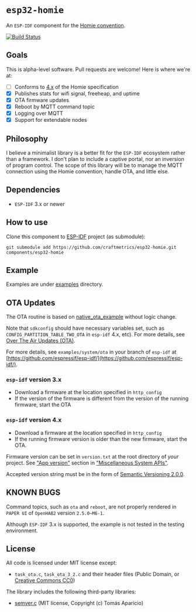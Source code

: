 # `esp32-homie`

An `ESP-IDF` component for the [Homie convention](https://github.com/homieiot/convention).

[![Build Status](https://travis-ci.com/trombik/esp32-homie.svg?branch=homie4)](https://travis-ci.com/trombik/esp32-homie)

## Goals

This is alpha-level software. Pull requests are welcome! Here is where we're
at:

- [ ] Conforms to
  [4.x](https://homieiot.github.io/specification/spec-core-v4_0_0/) of the
  Homie specification
- [x] Publishes stats for wifi signal, freeheap, and uptime
- [x] OTA firmware updates
- [x] Reboot by MQTT command topic
- [x] Logging over MQTT
- [x] Support for extendable nodes

## Philosophy

I believe a minimalist library is a better fit for the `ESP-IDF` ecosystem
rather than a framework. I don't plan to include a captive portal, nor an
inversion of program control. The scope of this library will be to manage the
MQTT connection using the Homie convention, handle OTA, and little else.

## Dependencies

- `ESP-IDF` 3.x or newer

## How to use

Clone this component to [ESP-IDF](https://github.com/espressif/esp-idf) project (as submodule):

```
git submodule add https://github.com/craftmetrics/esp32-homie.git components/esp32-homie
```

## Example

Examples are under [examples](examples) directory.

## OTA Updates

The OTA routine is based on
[native_ota_example](https://github.com/espressif/esp-idf/tree/master/examples/system/ota)
without logic change.

Note that `sdkconfig` should have necessary variables set, such as
`CONFIG_PARTITION_TABLE_TWO_OTA` in `esp-idf` 4.x, etc). For more details, see
[Over The Air Updates (OTA)](https://docs.espressif.com/projects/esp-idf/en/latest/api-reference/system/ota.html).

For more details, see `examples/system/ota` in your branch of `esp-idf` at
[https://github.com/espressif/esp-idf/](https://github.com/espressif/esp-idf/).

### `esp-idf` version 3.x

* Download a firmware at the location specified in `http_config`
* If the version of the firmware is different from the version of the running
  firmware, start the OTA

### `esp-idf` version 4.x

* Download a firmware at the location specified in `http_config`
* If the running firmware version is older than the new firmware, start the
  OTA.

Firmware version can be set in `version.txt` at the root directory of _your_
project. See ["App version"](https://docs.espressif.com/projects/esp-idf/en/latest/api-reference/system/system.html#app-version)
section in ["Miscellaneous System APIs"](https://docs.espressif.com/projects/esp-idf/en/latest/api-reference/system/system.html).

Accepted version string must be in the form of [Semantic Versioning 2.0.0](https://semver.org/spec/v2.0.0.html).

## KNOWN BUGS

Command topics, such as `ota` and `reboot`, are not properly rendered in
`PAPER UI` of `OpenHAB2` version `2.5.0~M6-1`.

Although `ESP-IDF` 3.x is supported, the example is not tested in the testing
environment.

## License

All code is licensed under MIT license except:

* `task_ota.c`, `task_ota_3_2.c` and their header files (Public Domain, or
  [Creative Commons CC0](https://creativecommons.org/share-your-work/public-domain/cc0/))

The library includes the following third-party libraries:

* [semver.c](https://github.com/h2non/semver.c) (MIT license, Copyright (c) Tomás Aparicio)
